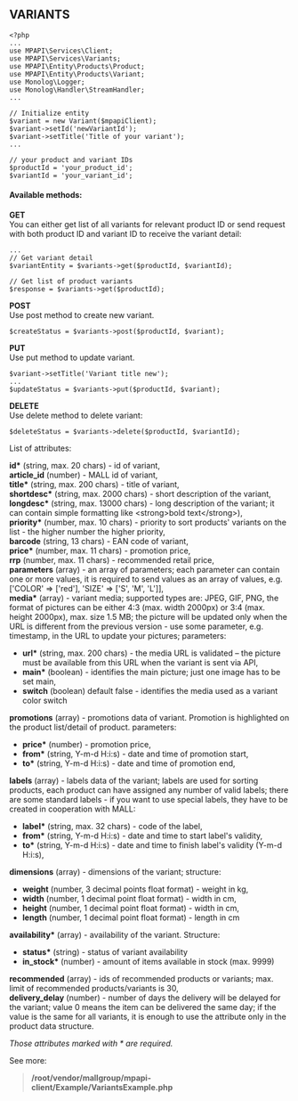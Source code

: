 ## VARIANTS

```
<?php 
...
use MPAPI\Services\Client;
use MPAPI\Services\Variants;
use MPAPI\Entity\Products\Product;
use MPAPI\Entity\Products\Variant;
use Monolog\Logger;
use Monolog\Handler\StreamHandler;
...
``` 

```
// Initialize entity
$variant = new Variant($mpapiClient);
$variant->setId('newVariantId');
$variant->setTitle('Title of your variant');
...

// your product and variant IDs
$productId = 'your_product_id';
$variantId = 'your_variant_id';
``` 
 
#### Available methods: 
**GET**  
You can either get list of all variants for relevant product ID or send request with both product ID and variant ID to receive the variant detail: 
```
...
// Get variant detail
$variantEntity = $variants->get($productId, $variantId);

// Get list of product variants
$response = $variants->get($productId);
```
 
**POST**  
Use post method to create new variant.
```
$createStatus = $variants->post($productId, $variant);
```
 
**PUT**  
Use put method to update variant.
```
$variant->setTitle('Variant title new');
...
$updateStatus = $variants->put($productId, $variant);
```

**DELETE**  
Use delete method to delete variant:
```
$deleteStatus = $variants->delete($productId, $variantId);
```

List of attributes:

__id*__ (string, max. 20 chars) - id of variant,  
__article_id__ (number) - MALL id of variant,  
__title*__ (string, max. 200 chars) - title of variant,  
__shortdesc*__ (string, max. 2000 chars) - short description of the variant,  
__longdesc*__ (string, max. 13000 chars) - long description of the variant; it can contain simple formatting like \<strong\>bold text\</strong\>),  
__priority*__ (number, max. 10 chars) - priority to sort products' variants on the list - the higher number the higher priority,  
__barcode__ (string, 13 chars) - EAN code of variant,  
__price*__ (number, max. 11 chars) - promotion price,   
__rrp__ (number, max. 11 chars) - recommended retail price,  
__parameters__ (array) - an array of parameters; each parameter can contain one or more values, it is required to send values as an array of values, e.g. ['COLOR' => ['red'], 'SIZE' => ['S', 'M', 'L']],  
__media*__ (array) - variant media; supported types are: JPEG, GIF, PNG, the format of pictures can be either 4:3 (max. width 2000px) or 3:4 (max. height 2000px), max. size 1.5 MB; the picture will be updated only when the URL is different from the previous version - use some parameter, e.g. timestamp, in the URL to update your pictures; parameters:  
 - __url*__ (string, max. 200 chars) - the media URL is validated – the picture must be available from this URL when the variant is sent via API,  
 - __main*__ (boolean) - identifies the main picture; just one image has to be set main,  
 - __switch__ (boolean) default false - identifies the media used as a variant color switch  

__promotions__ (array) - promotions data of variant. Promotion is highlighted on the product list/detail of product.  parameters:  
 - __price*__ (number) - promotion price,  
 - __from*__ (string, Y-m-d H:i:s) - date and time of promotion start,  
 - __to*__ (string, Y-m-d H:i:s) - date and time of promotion end,  

__labels__ (array) - labels data of the variant; labels are used for sorting products, each product can have assigned any number of valid labels; there are some standard labels - if you want to use special labels, they have to be created in cooperation with MALL: 
 - __label*__ (string, max. 32 chars) - code of the label,  
 - __from*__ (string, Y-m-d H:i:s) - date and time to start label's validity,  
 - __to*__ (string, Y-m-d H:i:s) - date and time to finish label's validity (Y-m-d H:i:s),  

__dimensions__ (array) - dimensions of the variant; structure:  
 - __weight__ (number, 3 decimal points float format) - weight in kg,  
 - __width__ (number, 1 decimal point float format) - width in cm,  
 - __height__ (number, 1 decimal point float format) - width in cm,  
 - __length__ (number, 1 decimal point float format) - length in cm  

__availability*__ (array) - availability of the variant. Structure:  
 - __status*__ (string) - status of variant availability  
 - __in_stock*__ (number) - amount of items available in stock (max. 9999)  

__recommended__ (array) - ids of recommended products or variants; max. limit of recommended products/variants is 30,  
__delivery_delay__ (number) - number of days the delivery will be delayed for the variant; value 0 means the item can be delivered the same day; if the value is the same for all variants, it is enough to use the attribute only in the product data structure.  

*Those attributes marked with * are required.* 

See more:
> **/root/vendor/mallgroup/mpapi-client/Example/VariantsExample.php**  
